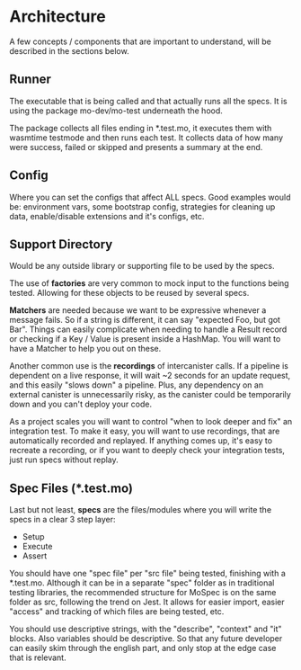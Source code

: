 # Architecture

A few concepts / components that are important to understand, will be described in the sections below.

## Runner

The executable that is being called and that actually runs all the specs. It is using the package mo-dev/mo-test underneath the hood.

The package collects all files ending in \*.test.mo, it executes them with wasmtime testmode and then runs each test. It collects data of how many were success, failed or skipped and presents a summary at the end.

## Config

Where you can set the configs that affect ALL specs. Good examples would be: environment vars, some bootstrap config, strategies for cleaning up data, enable/disable extensions and it's configs, etc.

## Support Directory

Would be any outside library or supporting file to be used by the specs.

The use of **factories** are very common to mock input to the functions being tested. Allowing for these objects to be reused by several specs.

**Matchers** are needed because we want to be expressive whenever a message fails. So if a string is different, it can say "expected Foo, but got Bar". Things can easily complicate when needing to handle a Result record or checking if a Key / Value is present inside a HashMap. You will want to have a Matcher to help you out on these.

Another common use is the **recordings** of intercanister calls. If a pipeline is dependent on a live response, it will wait ~2 seconds for an update request, and this easily "slows down" a pipeline.
Plus, any dependency on an external canister is unnecessarily risky, as the canister could be temporarily down and you can't deploy your code.

As a project scales you will want to control "when to look deeper and fix" an integration test. To make it easy, you will want to use recordings, that are automatically recorded and replayed. If anything comes up, it's easy to recreate a recording, or if you want to deeply check your integration tests, just run specs without replay.

## Spec Files (\*.test.mo)

Last but not least, **specs** are the files/modules where you will write the specs in a clear 3 step layer:

- Setup
- Execute
- Assert

You should have one "spec file" per "src file" being tested, finishing with a \*.test.mo. Although it can be in a separate "spec" folder as in traditional testing libraries, the
recommended structure for MoSpec is on the same folder as src, following the trend on Jest. It allows for easier import, easier "access" and tracking of which files are being tested, etc.

You should use descriptive strings, with the "describe", "context" and "it" blocks. Also variables should be descriptive. So that any future developer can easily skim through the english part, and only stop at the edge case that is relevant.
